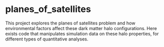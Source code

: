 # planes_of_satellites

This project explores the planes of satellites problem and how environmental 
factors affect these dark matter halo configurations. Here exists code that
manipulates simulation data on these halo properties, for different types of 
quantitative analyses.
